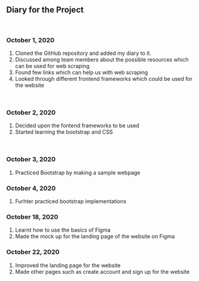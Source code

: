 ## Diary for the Project

&nbsp;

### October 1, 2020

1. Cloned the GitHub repository and added my diary to it.
2. Discussed among team members about the possible resources which can be used for web scraping
3. Found few links which can help us with web scraping
4. Looked through different frontend frameworks which could be used for the website

&nbsp;

### October 2, 2020

1. Decided upon the fontend frameworks to be used
2. Started learning the bootstrap and CSS

&nbsp;

### October 3, 2020

1. Practiced Bootstrap by making a sample webpage

### October 4, 2020

1. Furhter practiced bootstrap implementations

### October 18, 2020

1. Learnt how to use the basics of Figma
2. Made the mock up for the landing page of the website on Figma

### October 22, 2020

1. Improved the landing page for the website
2. Made other pages such as create account and sign up for the website